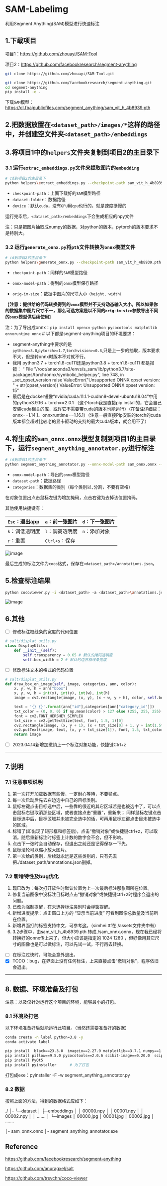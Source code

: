 # SAM-Labelimg
利用Segment Anything(SAM)模型进行快速标注

## 1.下载项目

项目1：https://github.com/zhouayi/SAM-Tool

项目2：https://github.com/facebookresearch/segment-anything

```bash
git clone https://github.com/zhouayi/SAM-Tool.git

git clone https://github.com/facebookresearch/segment-anything.git
cd segment-anything
pip install -e .
```

下载`SAM`模型：https://dl.fbaipublicfiles.com/segment_anything/sam_vit_h_4b8939.pth

## 2.把数据放置在`<dataset_path>/images/*`这样的路径中，并创建空文件夹`<dataset_path>/embeddings`

## 3.将项目1中的`helpers`文件夹复制到项目2的主目录下

### 3.1 运行`extrac_embeddings.py`文件来提取图片的`embedding`

```bash
# cd到项目2的主目录下
python helpers\extract_embeddings.py --checkpoint-path sam_vit_h_4b8939.pth --dataset-folder <dataset_path> --device cpu
```

- `checkpoint-path`：上面下载好的`SAM`模型路径
- `dataset-folder`：数据路径
- `device`：默认`cuda`，没有`GPU`用`cpu`也行的，就是速度挺慢的

运行完毕后，`<dataset_path>/embeddings`下会生成相应的npy文件

注：只是把图片抽取成numpy的数据，对python的版本，pytorch的版本要求不是特别大。

### 3.2 运行`generate_onnx.py`将`pth`文件转换为`onnx`模型文件

```bash
# cd到项目2的主目录下
python helpers\generate_onnx.py --checkpoint-path sam_vit_h_4b8939.pth --onnx-model-path ./sam_onnx.onnx --orig-im-size 1080 1920
```

- `checkpoint-path`：同样的`SAM`模型路径

- `onnx-model-path`：得到的`onnx`模型保存路径

- `orig-im-size`：数据中图片的尺寸大小`（height, width）`

【**注意：提供给的代码转换得到的`onnx`模型并不支持动态输入大小，所以如果你的数据集中图片尺寸不一，那么可选方案是以不同的`orig-im-size`参数导出不同的`onnx`模型供后续使用**】

注：为了导出成onnx：`pip install opencv-python pycocotools matplotlib onnxruntime onnx`  # 以下都是segment-anything项目的环境要求：

- segment-anything中要求的是 `python>=3.8`,`pytorch>=1.7`,`torchvision>=0.8`,只是上一步的抽取，版本要求不大，但是转onnx时版本不对就不行。
- 我用 python3.7 + torch1.8-cu111还是python3.8 + torch1.8-cu111 都是报错：
  “  File "/root/anaconda3/envs/s_sam/lib/python3.7/site-packages/torch/onnx/symbolic_helper.py", line 748, in _set_opset_version
      raise ValueError("Unsupported ONNX opset version: " + str(opset_version))
  ValueError: Unsupported ONNX opset version: 15”
- 最后是在docker镜像“nvidia/cuda:11.1.1-cudnn8-devel-ubuntu18.04”中用的python3.9.16 + torch==2.0.1 （这个torch我是直接pip install的，它会自己安装cuda相关的库，或许它不需要带cuda的版本也能运行）（在备注详细些：onnx\==1.14.1、onnxruntime\==1.16.1）（注意一般直接Pip安装的torch的cuda版本都会超过比较老的显卡驱动的支持的最大cuda版本，就会用不了）

## 4.将生成的`sam_onnx.onnx`模型复制到项目1的主目录下，运行`segment_anything_annotator.py`进行标注

```bash
# cd到项目1的主目录下
python segment_anything_annotator.py --onnx-model-path sam_onnx.onnx --dataset-path <dataset_path> --categories cat,dog
```

- `onnx-model-path`：导出的`onnx`模型路径
- `dataset-path`：数据路径
- `categories`：数据集的类别（每个类别以`,`分割，不要有空格）

在对象位置出点击鼠标左键为增加掩码，点击右键为去掉该位置掩码。

其他使用快捷键有：

| `Esc`：退出app  | `a`：前一张图片 | `d`：下一张图片 |
| :-------------- | :-------------- | :-------------- |
| `k`：调低透明度 | `l`：调高透明度 | `n`：添加对象   |
| `r`：重置       | `Ctrl+s`：保存  |                 |

![image](assets/catdog.gif)

最后生成的标注文件为`coco`格式，保存在`<dataset_path>/annotations.json`。

## 5.检查标注结果
```bash
python cocoviewer.py -i <dataset_path> -a <dataset_path>\annotations.json
```
![image](assets/catdog.png)
## 6.其他

- [ ] 修改标注框线条的宽度的代码位置

```python
# salt/displat_utils.py
class DisplayUtils:
    def __init__(self):
        self.transparency = 0.65 # 默认的掩码透明度
        self.box_width = 2 # 默认的边界框线条宽度
```

- [ ] 修改标注文本的格式的代码位置

```python
# salt/displat_utils.py
def draw_box_on_image(self, image, categories, ann, color):
    x, y, w, h = ann["bbox"]
    x, y, w, h = int(x), int(y), int(w), int(h)
    image = cv2.rectangle(image, (x, y), (x + w, y + h), color, self.box_width)

    text = '{} {}'.format(ann["id"],categories[ann["category_id"]])
    txt_color = (0, 0, 0) if np.mean(color) > 127 else (255, 255, 255)
    font = cv2.FONT_HERSHEY_SIMPLEX
    txt_size = cv2.getTextSize(text, font, 1.5, 1)[0]
    cv2.rectangle(image, (x, y + 1), (x + txt_size[0] + 1, y + int(1.5*txt_size[1])), color, -1)
    cv2.putText(image, text, (x, y + txt_size[1]), font, 1.5, txt_color, thickness=5)
    return image
```
- [ ] 2023.04.14新增加撤销上一个标注对象功能，快捷键Ctrl+z

---

## 7.说明

### 7.1 注意事项说明

1. 第一次打开加载数据有些慢，一定耐心等待，不要猛点。
2. 每一次启动后先去右边选中自己的目标类别。
3. 鼠标左键点击目标选中后，一些靠的很近的其它区域若是也被选中了，可以点击鼠标右键取消那些区域，或者直接点击“重置”，重新来；
   同样鼠标左键点击目标选中后，目标区域并未被完全选中的话，可再用鼠标左键点击目未被选中的区域。
4. 标错了(即出现了矩形框和标签后)，点击“撤销对象”或快捷键ctrl+z，可以取消。随后重新标注时标签上计数的数字会不会，但不影响。
5. 点击下一张时会自动保存，但退出之前还是记得保存一下先。
6. 鼠标滚轮可以缩小放大图片。
7. 第一次给的类别，后续就永远是这些类别的，只有先去把./dataset_path/annotations.json删掉。

### 7.2 新增特性及bug优化

1. 现已改为：每次打开软件时默认位置为上一次最后标注那张图所在位置。
2. 修复当前图像中没标注目标时点击“撤销对象”或快捷键ctrl+z时程序会退出的问题。
3. 已改为强制提醒，在未选择标注类别时会弹窗提醒。
4. 新增进度提示：点击窗口上方的 “显示当前进度” 可看到图像总数量及当前所在位置。
5. 新增界面打的标签支持中文，可参考[这](https://blog.csdn.net/qq_45945548/article/details/121316099)。（simhei.ttf在./assets文件夹中有）
6. 3.2步骤中，由sam_vit_h_4b8939.pth 转成./sam_onnx.onnx，现在我已经将转换好的onnx传上来了，但大小应该是指定的 1024 1280 ，但好像用其它尺寸的图像也是可以做标注，可以先试一试，不行再去转换。

- [ ] 在标注过快时，可能会意外退出。
- [x] TODO：bug，在界面上没有任何标注，上来直接点击“撤销对象”，程序依旧会退出。

---

## 8. 数据、环境准备及打包

注意：以及仅针对运行这个项目的环境，能够最小的打包。

### 8.1 环境及打包

以下环境准备好后就能运行此项目。（当然还需要准备好的数据）

```bash
conda create -n label python=3.8 -y
conda activate label

pip install  black==23.3.0  imageio==2.27.0 matplotlib==3.7.1 numpy==1.24.2 onnxruntime==1.14.1 opencv-python==4.7.0.72
pip install pillow==9.5.0 pycocotools==2.0.6 scikit-image==0.20.0  scipy==1.9.1 tomli==2.0.1
pip install PyQt5
pip install pyinstaller      # 为了打包
```

打包成exe：pyinstaller -F -w segment_anything_annotator.py

### 8.2 数据

按照上面的方法，得到的数据格式应如下：

./
│- └─dataset
│	    ├─embeddings
│    	│     00000.npy
│    	│     00001.npy
│    	│     00002.npy
│    	│	 .......
│    	└─images
│        	 00000.jpg
│         	00001.jpg
│         	00002.jpg
│    	 	.......

│- sam_onnx.onnx
│- segment_anything_annotator.exe



## Reference
https://github.com/facebookresearch/segment-anything 

https://github.com/anuragxel/salt

https://github.com/trsvchn/coco-viewer
